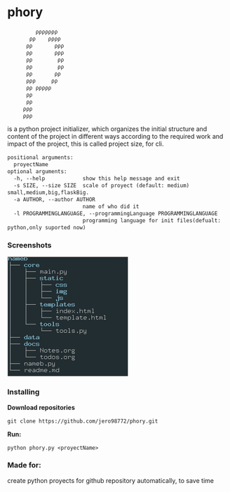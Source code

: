 # phory

		     ρρρρρρρ   
		   ρρ    ρρρρ  
		  ρρ       ρρρ 
		  ρρ       ρρρ 
		  ρρ        ρρ 
		  ρρ        ρρ 
		  ρρ       ρρ  
		  ρρρ     ρρ   
		  ρρ ρρρρρ     
		  ρρ           
		  ρρ           
		 ρρρ           
		 ρρρ           

is a python project initializer, which organizes the initial structure and content of the project in different ways according to the required work and impact of the project, this is called project size, for cli.

	positional arguments:
	  proyectName
	optional arguments:
	  -h, --help            show this help message and exit
	  -s SIZE, --size SIZE  scale of proyect (default: medium) small,medium,big,flaskBig.
	  -a AUTHOR, --author AUTHOR
	                        name of who did it
	  -l PROGRAMMINGLANGUAGE, --programmingLanguage PROGRAMMINGLANGUAGE
	                        programming language for init files(defualt: python,only suported now)


### Screenshots

![main](https://raw.githubusercontent.com/jero98772/phroy/main/misc/screenshots/tree.png?token=ACZB27P5ELU2V2G3DR7KEUDBIIIPY)

### Installing
**Download repositories**

    git clone https://github.com/jero98772/phory.git

**Run:**  

	python phory.py <proyectName>

### Made for:

create python proyects for github repository automatically, to save time
